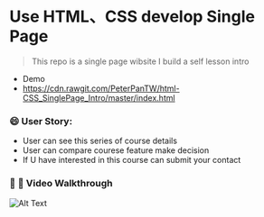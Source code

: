 # Use HTML、CSS develop Single Page

> This repo is a single page wibsite I build a self lesson intro

* Demo
* https://cdn.rawgit.com/PeterPanTW/html-CSS_SinglePage_Intro/master/index.html

### :smile: User Story:
* User can see this series of course details
* User can compare courese feature make decision
* If U have interested in this course can submit your contact

### :movie_camera: :movie_camera: Video Walkthrough
![Alt Text](https://github.com/PeterPanTW/html-CSS_SinglePage_Intro/blob/master/Demo_SinglePage_Intro.gif)
